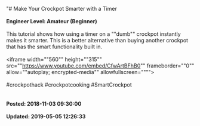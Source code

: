 "# Make Your Crockpot Smarter with a Timer<br /><br />**Engineer Level: Amateur (Beginner)** <br /><br /> This tutorial shows how using a timer on a ""dumb"" crockpot instantly makes it smarter. This is a better alternative than buying another crockpot that has the smart functionality built in.<br /> <br /> <iframe width=""560"" height=""315"" src=""https://www.youtube.com/embed/CfwArtBFhB0"" frameborder=""0"" allow=""autoplay; encrypted-media"" allowfullscreen=""""></iframe><br /> <br /> #crockpothack #crockpotcooking #SmartCrockpot<br /><br /><br />**Posted: 2018-11-03 09:30:00** <br /><br />**Updated: 2019-05-05 12:26:33** <br /><br />
